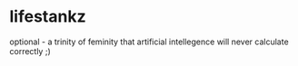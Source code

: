# lifestankz
optional - a trinity of feminity that artificial intellegence will never calculate correctly ;)
